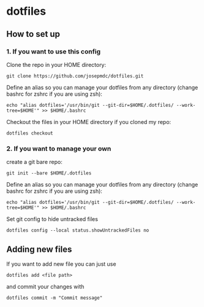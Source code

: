 # dotfiles

## How to set up

### 1. If you want to use this config
Clone the repo in your HOME directory:
```
git clone https://github.com/josepmdc/dotfiles.git
```

Define an alias so you can manage your dotfiles from any directory (change bashrc for zshrc if you are using zsh):
```
echo "alias dotfiles='/usr/bin/git --git-dir=$HOME/.dotfiles/ --work-tree=$HOME'" >> $HOME/.bashrc
```

Checkout the files in your HOME directory if you cloned my repo:
```
dotfiles checkout
```

### 2. If you want to manage your own

create a git bare repo:
```
git init --bare $HOME/.dotfiles
```

Define an alias so you can manage your dotfiles from any directory (change bashrc for zshrc if you are using zsh):
```
echo "alias dotfiles='/usr/bin/git --git-dir=$HOME/.dotfiles/ --work-tree=$HOME'" >> $HOME/.bashrc
```

Set git config to hide untracked files
```
dotfiles config --local status.showUntrackedFiles no
```

## Adding new files

If you want to add new file you can just use
```
dotfiles add <file path>
```
and commit your changes with 
```
dotfiles commit -m "Commit message"
```
